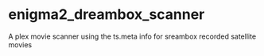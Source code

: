enigma2_dreambox_scanner
========================

A plex movie scanner using the ts.meta info for sreambox recorded satellite movies
